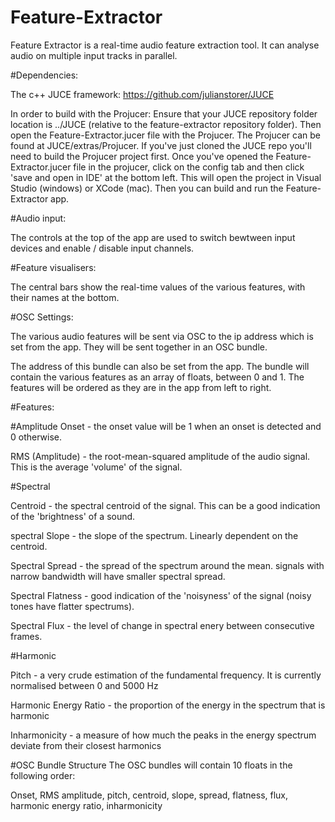 # Feature-Extractor

Feature Extractor is a real-time audio feature extraction tool. It can analyse audio on multiple input tracks in parallel.

#Dependencies:

The c++ JUCE framework: https://github.com/julianstorer/JUCE

In order to build with the Projucer: Ensure that your JUCE repository folder location is ../JUCE (relative to the feature-extractor repository folder). Then open the Feature-Extractor.jucer file with the Projucer. The Projucer can be found at JUCE/extras/Projucer. If you've just cloned the JUCE repo you'll need to build the Projucer project first. Once you've opened the Feature-Extractor.jucer file in the projucer, click on the config tab and then click 'save and open in IDE' at the bottom left. This will open the project in Visual Studio (windows) or XCode (mac). Then you can build and run the Feature-Extractor app.

#Audio input:

The controls at the top of the app are used to switch bewtween input devices and enable / disable input channels.

#Feature visualisers:

The central bars show the real-time values of the various features, with their names at the bottom.

#OSC Settings:

The various audio features will be sent via OSC to the ip address which is set from the app. They will be sent together in an OSC bundle. 

The address of this bundle can also be set from the app. The bundle will contain the various features as an array of floats, between 
0 and 1. The features will be ordered as they are in the app from left to right.

#Features:

#Amplitude
Onset - the onset value will be 1 when an onset is detected and 0 otherwise.

RMS (Amplitude) - the root-mean-squared amplitude of the audio signal. This is the average 'volume' of the signal.

#Spectral

Centroid - the spectral centroid of the signal. This can be a good indication of the 'brightness' of a sound.

spectral Slope - the slope of the spectrum. Linearly dependent on the centroid.

Spectral Spread - the spread of the spectrum around the mean. signals with narrow bandwidth will have smaller spectral spread.

Spectral Flatness - good indication of the 'noisyness' of the signal (noisy tones have flatter spectrums).

Spectral Flux - the level of change in spectral enery between consecutive frames.

#Harmonic

Pitch - a very crude estimation of the fundamental frequency. It is currently normalised between 0 and 5000 Hz

Harmonic Energy Ratio - the proportion of the energy in the spectrum that is harmonic

Inharmonicity - a measure of how much the peaks in the energy spectrum deviate from their closest harmonics


#OSC Bundle Structure
The OSC bundles will contain 10 floats in the following order:

Onset, RMS amplitude, pitch, centroid, slope, spread, flatness, flux, harmonic energy ratio, inharmonicity
